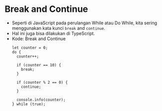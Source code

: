 # Break and Continue
* Seperti di JavaScript pada perulangan While atau Do While, kita sering menggunakan kata kunci ``` break ``` and ``` continue ```.
* Hal ini juga bisa dilakukan di TypeScript.
* Kode: Break and Continue
  ```TSX
  let counter = 0;
  do {
    counter++;

    if (counter == 10) {
      break;
    }

    if (counter % 2 == 0) {
      continue;
    }

    console.info(counter);
  } while (true);
  ```